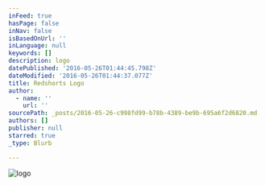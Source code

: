 ```yaml
---
inFeed: true
hasPage: false
inNav: false
isBasedOnUrl: ''
inLanguage: null
keywords: []
description: logo
datePublished: '2016-05-26T01:44:45.798Z'
dateModified: '2016-05-26T01:44:37.077Z'
title: Redshorts Logo
author:
  - name: ''
    url: ''
sourcePath: _posts/2016-05-26-c998fd99-b78b-4389-be9b-695a6f2d6820.md
authors: []
publisher: null
starred: true
_type: Blurb

---
```

![logo](https://the-grid-user-content.s3-us-west-2.amazonaws.com/79a56713-1f2c-4f48-a32c-1c5bb697b770.png)